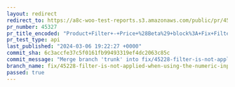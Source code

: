 ```yaml
---
layout: redirect
redirect_to: https://a8c-woo-test-reports.s3.amazonaws.com/public/pr/45327/api/index.html
pr_number: 45327
pr_title_encoded: "Product+Filter+-+Price+%28Beta%29+block%3A+Fix+Filter+is+not+applied+when+using+the+numeric+inputs"
pr_test_type: api
last_published: "2024-03-06 19:22:27 +0000"
commit_sha: 6c3accfe37c5f0161fb99493319ef4dc2063c85c
commit_message: "Merge branch 'trunk' into fix/45228-filter-is-not-applied-when-using-…"
branch_name: fix/45228-filter-is-not-applied-when-using-the-numeric-inputs
passed: true
---
```

